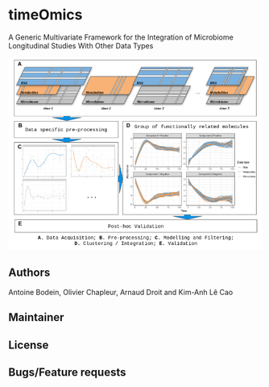 # timeOmics
A Generic Multivariate Framework for the Integration of Microbiome Longitudinal Studies With Other Data Types

![Framework Overview](./man/figures/method_overview.png)

## Authors
Antoine Bodein, Olivier Chapleur, Arnaud Droit and Kim-Anh Lê Cao

## Maintainer

## License

## Bugs/Feature requests
